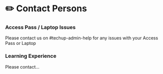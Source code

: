 # ✏️ Contact Persons

### Access Pass / Laptop Issues

Please contact us on #techup-admin-help for any issues with your Access Pass or Laptop

### Learning Experience

Please contact...

